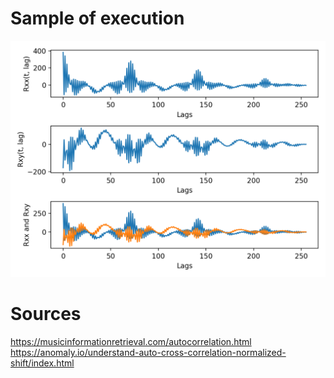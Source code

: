 # Sample of execution 
![alt-text](https://github.com/AleksandrTolstoy/real-time-systems/blob/master/autocorrelation/sample/autocorrelation.png)

# Sources
https://musicinformationretrieval.com/autocorrelation.html  
https://anomaly.io/understand-auto-cross-correlation-normalized-shift/index.html  

